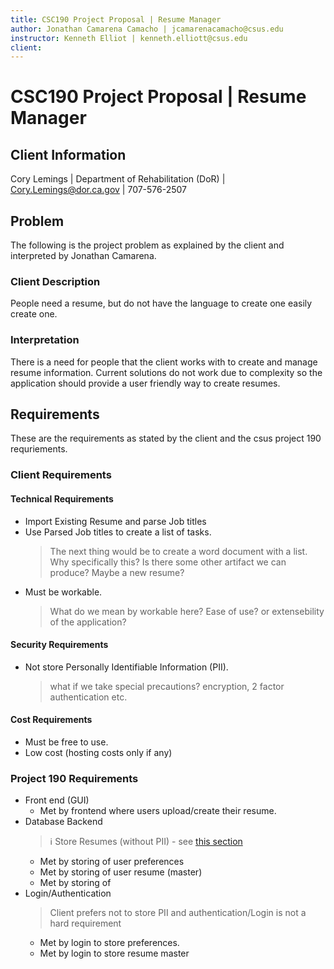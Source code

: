 ```yaml
---
title: CSC190 Project Proposal | Resume Manager
author: Jonathan Camarena Camacho | jcamarenacamacho@csus.edu
instructor: Kenneth Elliot | kenneth.elliott@csus.edu
client: 
---
```


# CSC190 Project Proposal | Resume Manager

## Client Information
Cory Lemings | Department of Rehabilitation (DoR) | Cory.Lemings@dor.ca.gov | 707-576-2507


## Problem
The following is the project problem as explained by the client and interpreted by Jonathan Camarena.

### Client Description
People need a resume, but do not have the language to create one easily create one.

### Interpretation
There is a need for people that the client works with to create and manage resume information. Current solutions do not work due to complexity so the application should provide a user friendly way to create resumes.

## Requirements
These are the requirements as stated by the client and the csus project 190 requriements.

### Client Requirements

#### Technical Requirements
* Import Existing Resume and parse Job titles
* Use Parsed Job titles to create a list of tasks.
    > The next thing would be to create a word document with a list. Why specifically this? Is there some other artifact we can produce? Maybe a new resume?
* Must be workable.
    > What do we mean by workable here? Ease of use? or extensebility of the application?

#### Security Requirements
* Not store Personally Identifiable Information (PII).
    > what if we take special precautions? encryption, 2 factor authentication etc.

#### Cost Requirements
* Must be free to use.
* Low cost (hosting costs only if any)

### Project 190 Requirements
* Front end (GUI)
    - Met by frontend where users upload/create their resume.
* Database Backend
    > :information_source: Store Resumes (without PII) - see [this section](#storing-resume-data-without-pii)
    - Met by storing of user preferences
    - Met by storing of user resume (master)
    - Met by storing of 
* Login/Authentication
    > Client prefers not to store PII and authentication/Login is not a hard requirement
    - Met by login to store preferences.
    - Met by login to store resume master

<!-- ## Design -->
<!-- ### Storage -->
<!-- This section is to address storage concerns and suggest possible ways of handling PII.  -->
<!---->
<!-- #### **Why store Resume data?** -->
<!-- > This section is to explain why I think storing the resume data could improve user experience. -->
<!---->
<!-- For ease of use, we probably do not want the user to have to input all their information each time they want to redownload or edit their resume. See the following scenario:  -->
<!-- 1. User creates resume and downloads it. -->
<!-- 2. A while has passed and user has new experience to add to resume. -->
<!-- 3. User must re-input their past resume experience to create an updated resume. -->
<!-- 4. User has wasted some time that could have been avoided by saving resume. -->
<!---->
<!-- An alternate scenario where we store the resume data:  -->
<!-- 1. User creates resume and downloads it. -->
<!-- 2. A while passes and user has new experience to add to resume. -->
<!-- 3. User logs in, and is able to edit their resume with new information. -->
<!-- 4. User is happy and has saved time. -->
<!---->
<!-- **Pros of Storing the resume info?** -->
<!-- 1. **Convenience**: users are able to easily access their already created resumes and edit them. -->
<!-- 2. **Integrations**: easier to extend with other integrations down the line. For example -> Say you want to in the future allow employers to search a the database for qualified individuals -> Then storing these resumes would make this a possibility.  -->
<!---->
<!-- **What are the Cons of Storing this information?** -->
<!---->
<!-- 1. **Cost**:  information needs to be stored, and that will cost money. For information on potential costs I would refer you to AWS pricing model [[here](https://aws.amazon.com/rds/sqlserver/pricing/)] and look at the Database storage costs. On average it seems like it costs about  -->
<!-- 2. **Privacy**: Since some information in the resume will be personally identifiable (PII) [[glossary](#glosary)] -->
<!---->
<!-- **Conclusion**  -->
<!-- I think the convenience of being able to make edits and download the same resume multiple times greatly outweighs the negatives, specially when you consider security a first class objective of the project and deal with storing information in a responsible way. -->
<!---->
<!-- #### Storing Resume Data without PII -->
<!-- One possible to store Resume information without any PII is to keep resume data and PII separate. We do this by keeping two databases. One that is used only for storing user Encrypted PII data, and the other used to store Resume data, (experience, skills, education, etc). Only authenticated users would be able to pull their resume information.  -->
<!---->
<!-- ##### Example Diagram:  -->
<!-- ![](storage_1.png) -->
<!---->
<!-- ## Glosary -->
<!-- * **User**: The person using the application.  -->
<!-- * **PII**: Personally Identifiable Information [[see here for a formal definition](https://www.ibm.com/topics/pii#:~:text=Personally%20identifiable%20information%20(PII)%20is,full%20name%2C%20or%20email%20address.)]  -->
<!---->
<!---->
